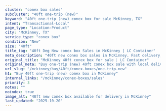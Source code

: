 ```yaml
---
cluster: "conex box sales"
subcluster: "40ft one-trip (new)"
keyword: "40ft one-trip (new) conex box for sale McKinney, TX"
intent: "Transactional-Local"
page_type: "Location-Product"
city: "McKinney, TX"
service_type: "conex box"
condition: "New"
size: "40ft"
title_tag: "40ft Deg New conex box Sales in McKinney | LC Container"
meta_description: "40ft new conex box sales in McKinney. Fast delivery, competitive pricing. Serving conex boxes area. Quote ID: BM8. Call (214) 524-4168 for your free quote today."
original_title: "McKinney 40ft conex box for sale | LC Container"
original_meta: "Buy one-trip (new) 40ft conex box sale with local delivery in McKinney, TX. LC Container — local Since 2003. Request a fast quote today."
url_slug: "/mckinney/buy/40ft/conex-boxes/one-trip-new"
h1: "Buy 40ft one-trip (new) conex box in McKinney"
internal_links: "/mckinney/conex-boxes/sales"
priority: 3
notes: ""
noindex: true
image_alt: "40ft new conex box available for delivery in McKinney"
last_updated: "2025-10-20"
---
```


<!-- TODO: Add unique city/inventory copy, images, and internal links here. -->
